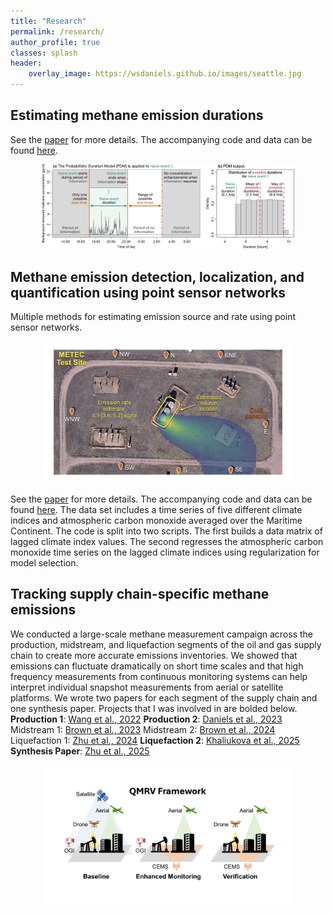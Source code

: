 ```yaml
---
title: "Research"
permalink: /research/
author_profile: true
classes: splash
header:
    overlay_image: https://wsdaniels.github.io/images/seattle.jpg
---
```



## Estimating methane emission durations

See the [paper](https://pubs.acs.org/doi/10.1021/acs.estlett.4c00687) for more details. The accompanying code and data can be found [here](https://github.com/wsdaniels/CMS-durations). 

<div style="text-align: center;">
  <img src="/images/research_page/PDM.png" alt="Methane emissions" style="max-width: 80%; height: auto;">
</div>



## Methane emission detection, localization, and quantification using point sensor networks

Multiple methods for estimating emission source and rate using point sensor networks. 

<div style="text-align: center;">
  <img src="/images/research_page/DLQ.png" alt="Data-driven Earth system science" style="max-width: 80%; height: auto;">
</div>





See the [paper](https://doi.org/10.1029/2022JD036774) for more details. The accompanying code and data can be found [here](https://github.com/wsdaniels/COmodeling). The data set includes a time series of five different climate indices and atmospheric carbon monoxide averaged over the Maritime Continent. The code is split into two scripts. The first builds a data matrix of lagged climate index values. The second regresses the atmospheric carbon monoxide time series on the lagged climate indices using regularization for model selection. 



## Tracking supply chain-specific methane emissions 

We conducted a large-scale methane measurement campaign across the production, midstream, and liquefaction segments of the oil and gas supply chain to create more accurate emissions inventories. We showed that emissions can fluctuate dramatically on short time scales and that high frequency measurements from continuous monitoring systems can help interpret individual snapshot measurements from aerial or satellite platforms. We wrote two papers for each segment of the supply chain and one synthesis paper. Projects that I was involved in are bolded below.
**Production 1**: [Wang et al., 2022](https://doi.org/10.1021/acs.est.2c06211)
**Production 2**: [Daniels et al., 2023](https://doi.org/10.1021/acs.est.3c01121)
Midstream 1: [Brown et al., 2023](https://doi.org/10.1021/acs.est.3c01321)
Midstream 2: [Brown et al., 2024](https://doi.org/10.3390/atmos15040447)
Liquefaction 1: [Zhu et al., 2024](https://doi.org/10.1021/acs.estlett.4c00713)
**Liquefaction 2**: [Khaliukova et al., 2025](https://doi.org/10.1021/acsestair.4c00301)
**Synthesis Paper**: [Zhu et al., 2025](https://doi.org/10.26434/chemrxiv-2025-8751d)

<div style="text-align: center;">
  <img src="/images/research_page/QMRV.png" style="max-width: 80%; height: auto;">
</div>


